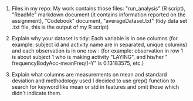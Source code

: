 1. Files in my repo: 
My work contains those files: "run_analysis" (R script), "ReadMe" markdown document (it contains information reported on the assignment), "Codebook" document, "averageDataset.txt" (tidy data set .txt file, this is the output of my R script)

2. Explain why your dataset is tidy: 
Each variable is in one columns (for example: subject id and activity name are in separated, unique columns) and each observation is in one row : (for example: observation in row 1 is about subject 1 who is making activity "LAYING", and his/her " frequencyBodyAcc-meanFreq()-Y" is 0.13183575, etc.)

3. Explain what columns are measurements on mean and standard deviation and methodology used
I decided to use grep() function to search for keyword like mean or std in features and omit those which didn't indicate them. 












